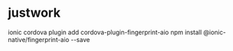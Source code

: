 # justwork


ionic cordova plugin add cordova-plugin-fingerprint-aio
npm install @ionic-native/fingerprint-aio --save

